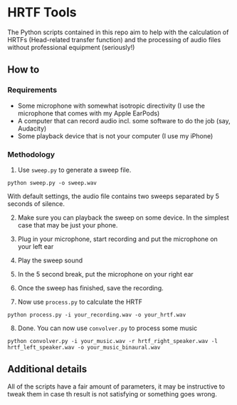 # HRTF Tools

The Python scripts contained in this repo aim to help with the calculation of HRTFs (Head-related transfer function) and the processing of audio files without professional equipment (seriously!)

## How to

### Requirements

* Some microphone with somewhat isotropic directivity (I use the microphone that comes with my Apple EarPods)
* A computer that can record audio incl. some software to do the job (say, Audacity)
* Some playback device that is not your computer (I use my iPhone)

### Methodology

1. Use `sweep.py` to generate a sweep file.
```
python sweep.py -o sweep.wav
```
With default settings, the audio file contains two sweeps separated by 5 seconds of silence.

2. Make sure you can playback the sweep on some device. In the simplest case that may be just your phone.

3. Plug in your microphone, start recording and put the microphone on your left ear

4. Play the sweep sound

5. In the 5 second break, put the microphone on your right ear

6. Once the sweep has finished, save the recording.

7. Now use `process.py` to calculate the HRTF
```
python process.py -i your_recording.wav -o your_hrtf.wav
```

8. Done. You can now use `convolver.py` to process some music
```
python convolver.py -i your_music.wav -r hrtf_right_speaker.wav -l hrtf_left_speaker.wav -o your_music_binaural.wav
```

## Additional details

All of the scripts have a fair amount of parameters, it may be instructive to tweak them in case th result is not satisfying or something goes wrong.